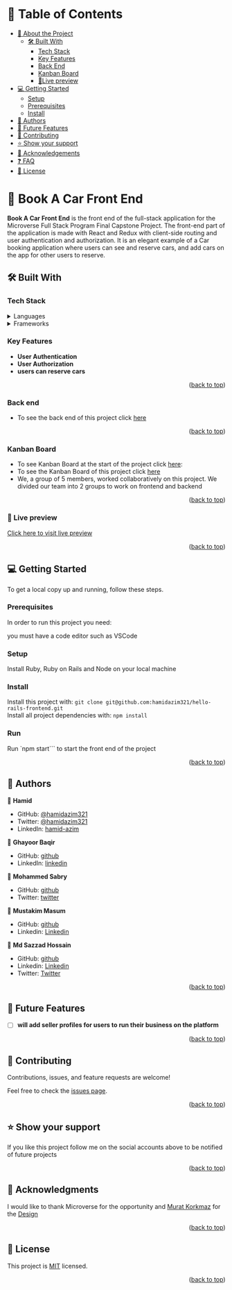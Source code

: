 # 📗 Table of Contents

- [📖 About the Project](#about-project)
  - [🛠 Built With](#built-with)
    - [Tech Stack](#tech-stack)
    - [Key Features](#key-features)
    - [Back End](#back-end)
    - [Kanban Board](#kanban-board)
    - [🚀Live preview](#live)
- [💻 Getting Started](#getting-started)
  - [Setup](#setup)
  - [Prerequisites](#prerequisites)
  - [Install](#install)
- [👥 Authors](#authors)
- [🔭 Future Features](#future-features)
- [🤝 Contributing](#contributing)
- [⭐️ Show your support](#support)
- [🙏 Acknowledgements](#acknowledgements)
- [❓ FAQ](#faq)
- [📝 License](#license)


# 📖 Book A Car Front End <a name="about-project"></a>

**Book A Car Front End** is the front end of the full-stack application for the Microverse Full Stack Program Final Capstone Project. The front-end part of the application is made with React and Redux with client-side routing and user authentication and authorization. It is an elegant example of a Car booking application where users can see and reserve cars, and add cars on the app for other users to reserve.

## 🛠 Built With <a name="built-with"></a>

### Tech Stack <a name="tech-stack"></a>

<details>
<summary>Languages</summary>
  <ul>
    <li><a href="https://en.wikipedia.org/wiki/JavaScript">JavaScript</a></li>
  </ul>
</details>
<details>
<summary>Frameworks</summary>
  <ul>
    <li><a href="https://react.dev/">React</a></li>
  </ul>
</details>


### Key Features <a name="key-features"></a>


- **User Authentication**
- **User Authorization**
- **users can reserve cars**

<p align="right">(<a href="#readme-top">back to top</a>)</p>


### Back end <a name="back-end"></a>

- To see the back end of this project click [here](https://github.com/hamidazim321/book-a-car-backend)

<p align="right">(<a href="#readme-top">back to top</a>)</p>

### Kanban Board <a name="kanban-board"></a>
- To see Kanban Board at the start of the project click [here](https://drive.google.com/file/d/1lQxbcpK5mH3S6N_G8HEMWJUgVZiQMX0-/view?usp=sharing):
- To see the Kanban Board of this project click [here](https://github.com/users/hamidazim321/projects/4)
- We, a group of 5 members, worked collaboratively on this project. We divided our team into 2 groups to work on frontend and backend

<p align="right">(<a href="#readme-top">back to top</a>)</p>

### 🚀 Live preview <a name="live"></a>
[Click here to visit live preview](https://book-a-car-frontend.onrender.com/)
<p align="right">(<a href="#readme-top">back to top</a>)</p>

## 💻 Getting Started <a name="getting-started"></a>

To get a local copy up and running, follow these steps.

### Prerequisites

In order to run this project you need:

you must have a code editor such as VSCode

### Setup

Install Ruby, Ruby on Rails and Node on your local machine 

### Install

Install this project with:
```git clone git@github.com:hamidazim321/hello-rails-frontend.git``` <br />
Install all project dependencies with:
```npm install```

### Run
Run `npm start``` to start the front end of the project

<p align="right">(<a href="#readme-top">back to top</a>)</p>


## 👤 Authors <a name="authors"></a>

🧔 **Hamid**

- GitHub: [@hamidazim321](https://github.com/hamidazim321)
- Twitter: [@hamidazim321](https://twitter.com/hamidazim321)
- LinkedIn: [hamid-azim](https://www.linkedin.com/in/hamid-azim)

🧔 **Ghayoor Baqir**

- GitHub: [github](https://github.com/Xghayor)
- LinkedIn: [linkedin](https://www.linkedin.com/in/ghayoorulbaqir/)

🧔 **Mohammed Sabry**

- GitHub: [github](https://github.com/mohamedSabry0)
- Twitter: [twitter](https://twitter.com/mohsmh0)

🧔 **Mustakim Masum**

- GitHub: [github](https://github.com/firepicaso)
- Linkedin: [Linkedin](https://www.linkedin.com/in/mustakim-masum/)

🧔 **Md Sazzad Hossain**

- GitHub: [github](https://github.com/SAZZAD1Q2)
- Linkedin: [Linkedin](https://www.linkedin.com/in/sazzad3y/)
- Twitter: [Twitter](https://twitter.com/SazzadShaikh11)


<p align="right">(<a href="#readme-top">back to top</a>)</p>


## 🔭 Future Features <a name="future-features"></a>

- [ ] **will add seller profiles for users to run their business on the platform**

<p align="right">(<a href="#readme-top">back to top</a>)</p>


## 🤝 Contributing <a name="contributing"></a>

Contributions, issues, and feature requests are welcome!

Feel free to check the [issues page](../../issues/).

<p align="right">(<a href="#readme-top">back to top</a>)</p>

## ⭐️ Show your support <a name="support"></a>

If you like this project follow me on the social accounts above to be notified of future projects

<p align="right">(<a href="#readme-top">back to top</a>)</p>


## 🙏 Acknowledgments <a name="acknowledgements"></a>

I would like to thank Microverse for the opportunity and [Murat Korkmaz](https://www.behance.net/muratk) for the [Design](https://www.behance.net/gallery/26425031/Vespa-Responsive-Redesign)

<p align="right">(<a href="#readme-top">back to top</a>)</p>


## 📝 License <a name="license"></a>

This project is [MIT](./LICENSE) licensed.

<p align="right">(<a href="#readme-top">back to top</a>)</p>
